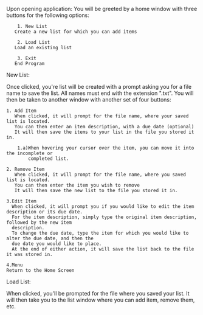 Upon opening application:
You will be greeted by a home window with three buttons for the following options:
	
    	1. New List
	   Create a new list for which you can add items

    	2. Load List
	   Load an existing list

    	3. Exit
	   End Program
	
New List:

Once clicked, you're list will be created with a prompt asking you for a file name to save the list. All names must end with the extension ".txt".
You will then be taken to another window with another set of four buttons:

	1. Add Item
	   When clicked, it will prompt for the file name, where your saved list is located.
	   You can then enter an item description, with a due date (optional)
	   It will then save the items to your list in the file you stored it in.

		1.a)When hovering your cursor over the item, you can move it into the incomplete or 
 		    completed list.

	2. Remove Item
	   When clicked, it will prompt for the file name, where you saved list is located.
	   You can then enter the item you wish to remove
	   It will then save the new list to the file you stored it in.

	3.Edit Item
	  When clicked, it will prompt you if you would like to edit the item description or its due date.
	  For the item description, simply type the original item description, followed by the new item 		
 	  description.
	  To change the due date, type the item for which you would like to alter the due date, and then the 
	  due date you would like to place.
	  At the end of either action, it will save the list back to the file it was stored in.

	4.Menu
	Return to the Home Screen

Load List:

When clicked, you'll be prompted for the file where you saved your list.
It will then take you to the list window where you can add item, remove them, etc.



